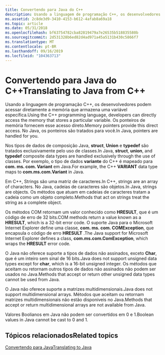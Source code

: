 ```yaml
---
title: Convertendo para Java do C++
description: Usando a linguagem de programação C++, os desenvolvedores podem acessar diretamente a memória que armazena uma variável específica. Os ponteiros de memória fornecem esse acesso direto. No Java, os ponteiros são tratados para você.
ms.assetid: 2c8de3d9-3410-4153-b612-4afab8a69a18
ms.topic: article
ms.date: 05/31/2018
ms.openlocfilehash: bf63754782cba82819479a7e26535b518835580b
ms.sourcegitcommit: 2d531328b6ed82d4ad971a45a5131b430c5866f7
ms.translationtype: MT
ms.contentlocale: pt-BR
ms.lasthandoff: 09/16/2019
ms.locfileid: "104363713"
---
```

# <a name="translating-to-java-from-c"></a><span data-ttu-id="a4e03-105">Convertendo para Java do C++</span><span class="sxs-lookup"><span data-stu-id="a4e03-105">Translating to Java from C++</span></span>

<span data-ttu-id="a4e03-106">Usando a linguagem de programação C++, os desenvolvedores podem acessar diretamente a memória que armazena uma variável específica.</span><span class="sxs-lookup"><span data-stu-id="a4e03-106">Using the C++ programming language, developers can directly access the memory that stores a particular variable.</span></span> <span data-ttu-id="a4e03-107">Os ponteiros de memória fornecem esse acesso direto.</span><span class="sxs-lookup"><span data-stu-id="a4e03-107">Memory pointers provide this direct access.</span></span> <span data-ttu-id="a4e03-108">No Java, os ponteiros são tratados para você.</span><span class="sxs-lookup"><span data-stu-id="a4e03-108">In Java, pointers are handled for you.</span></span>

<span data-ttu-id="a4e03-109">Nos tipos de dados de composição Java, **struct**, **Union** e **typedef** são tratados exclusivamente pelo uso de classes.</span><span class="sxs-lookup"><span data-stu-id="a4e03-109">In Java, **struct**, **union**, and **typedef** composite data types are handled exclusively through the use of classes.</span></span> <span data-ttu-id="a4e03-110">Por exemplo, o tipo de dados **variante** do C++ é mapeado para **com. ms. com. Variant** em Java.</span><span class="sxs-lookup"><span data-stu-id="a4e03-110">For example, the C++ **VARIANT** data type maps to **com.ms.com.Variant** in Java.</span></span>

<span data-ttu-id="a4e03-111">Em C++, Strings são uma matriz de caracteres.</span><span class="sxs-lookup"><span data-stu-id="a4e03-111">In C++, strings are an array of characters.</span></span> <span data-ttu-id="a4e03-112">No Java, cadeias de caracteres são objetos.</span><span class="sxs-lookup"><span data-stu-id="a4e03-112">In Java, strings are objects.</span></span> <span data-ttu-id="a4e03-113">Os métodos que atuam em cadeias de caracteres tratam a cadeia como um objeto completo.</span><span class="sxs-lookup"><span data-stu-id="a4e03-113">Methods that act on strings treat the string as a complete object.</span></span>

<span data-ttu-id="a4e03-114">Os métodos COM retornam um valor conhecido como **HRESULT**, que é um código de erro de 32 bits.</span><span class="sxs-lookup"><span data-stu-id="a4e03-114">COM methods return a value known as a **HRESULT**, which is a 32-bit error code.</span></span> <span data-ttu-id="a4e03-115">O suporte Java para o Microsoft Internet Explorer define uma classe, **com. ms. com. COMException**, que encapsula o código de erro **HRESULT** .</span><span class="sxs-lookup"><span data-stu-id="a4e03-115">The Java support for Microsoft Internet Explorer defines a class, **com.ms.com.ComException**, which wraps the **HRESULT** error code.</span></span>

<span data-ttu-id="a4e03-116">O Java não oferece suporte a tipos de dados não assinados, exceto **Char**, que é um inteiro sem sinal de 16 bits.</span><span class="sxs-lookup"><span data-stu-id="a4e03-116">Java does not support unsigned data types except for **char**, which is a 16-bit unsigned integer.</span></span> <span data-ttu-id="a4e03-117">Os métodos que aceitam ou retornam outros tipos de dados não assinados não podem ser usados no Java.</span><span class="sxs-lookup"><span data-stu-id="a4e03-117">Methods that accept or return other unsigned data types cannot be used from Java.</span></span>

<span data-ttu-id="a4e03-118">O Java não oferece suporte a matrizes multidimensionais.</span><span class="sxs-lookup"><span data-stu-id="a4e03-118">Java does not support multidimensional arrays.</span></span> <span data-ttu-id="a4e03-119">Métodos que aceitam ou retornam matrizes multidimensionais não estão disponíveis no Java.</span><span class="sxs-lookup"><span data-stu-id="a4e03-119">Methods that accept or return multidimensional arrays are not available from Java.</span></span>

<span data-ttu-id="a4e03-120">Valores Boolianos em Java não podem ser convertidos em 0 e 1.</span><span class="sxs-lookup"><span data-stu-id="a4e03-120">Boolean values in Java cannot be cast to 0 and 1.</span></span>

## <a name="related-topics"></a><span data-ttu-id="a4e03-121">Tópicos relacionados</span><span class="sxs-lookup"><span data-stu-id="a4e03-121">Related topics</span></span>

<dl> <dt>

[<span data-ttu-id="a4e03-122">Convertendo para Java</span><span class="sxs-lookup"><span data-stu-id="a4e03-122">Translating to Java</span></span>](translating-to-java.md)
</dt> </dl>

 

 




